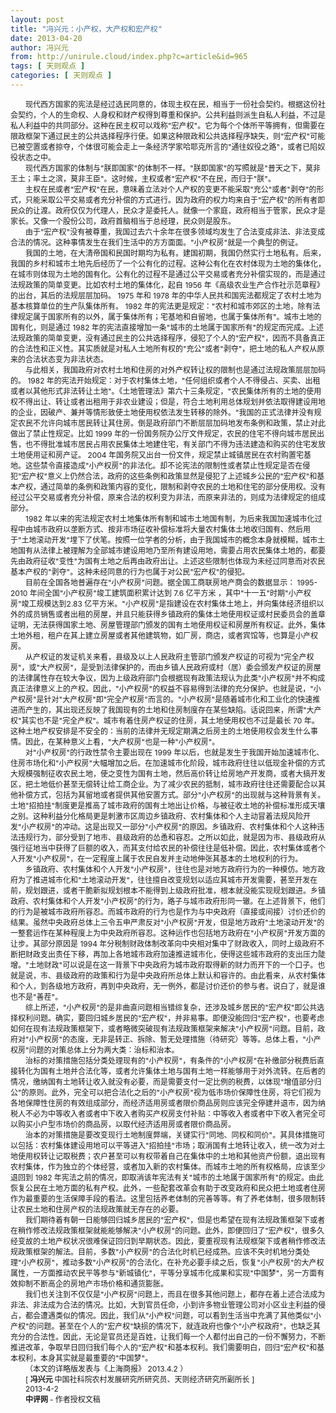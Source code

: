 ```yaml
---
layout: post
title: "冯兴元：小产权，大产权和宏产权"
date: 2013-04-20
author: 冯兴元
from: http://unirule.cloud/index.php?c=article&id=965
tags: [ 天则观点 ]
categories: [ 天则观点 ]
---
```


<div class="article">
 <div class="body-text">
  <p align="left">
  </p>
  <div style="text-indent: 18pt">
   <span style="font-size: 9pt">
    现代西方国家的宪法是经过选民同意的，体现主权在民，相当于一份社会契约。根据这份社会契约，个人的生命权、人身权和财产权得到尊重和保护。公共利益则派生自私人利益，不过是私人利益中的共同部分。这种在民主权可以戏称"宏产权"。它为每个个体所平等拥有，但需要在限政框架下通过民主的公共选择程序行使。如果这种限政和公共选择程序缺失，则"宏产权"可能已被空置或者掠夺，个体很可能会走上一条经济学家哈耶克所言的"通往奴役之路"，或者已陷奴役状态之中。
   </span>
  </div>
  <div style="text-indent: 18pt">
  </div>
  <div style="text-indent: 18pt">
   <span style="font-size: 9pt">
    现代西方国家的体制与"朕即国家"的体制不一样。"朕即国家"的写照就是"普天之下，莫非王土；率土之滨，莫非王臣"。这时候，主权或者"宏产权"不在民，而归于"朕"。
   </span>
  </div>
  <div style="text-indent: 18pt">
  </div>
  <div style="text-indent: 18pt">
   <span style="font-size: 9pt">
    主权在民或者"宏产权"在民，意味着立法对个人产权的变更不能采取"充公"或者"剥夺"的形式，只能采取公平交易或者充分补偿的方式进行。因为政府的权力均来自于"宏产权"的所有者即民众的让渡。政府仅仅为代理人，民众才是委托人。就像一个家庭，政府相当于管家，民众才是家长。又像一个股份公司，政府首脑相当于总经理，民众则是股东。
   </span>
  </div>
  <div style="text-indent: 18pt">
  </div>
  <div style="text-indent: 18pt">
   <span style="font-size: 9pt">
    由于"宏产权"没有被尊重，我国过去六十余年在很多领域均发生了合法变成非法、非法变成合法的情况。这种事情发生在我们生活中的方方面面。"小产权房"就是一个典型的例证。
   </span>
  </div>
  <div style="text-indent: 18pt">
  </div>
  <div style="text-indent: 18pt">
   <span style="font-size: 9pt">
    我国的土地，在大清帝国和民国时期均为私有。建国初期，我国仍然实行土地私有。后来，我国的乡村和城市土地先后经历了一个公有化的过程。这种公有化在农村体现为土地的集体化，在城市则体现为土地的国有化。公有化的过程不是通过公平交易或者充分补偿实现的，而是通过法规政策的简单变更。比如农村土地的集体化，起自
   </span>
   <span style="font-size: 9pt">
    1956
   </span>
   <span style="font-size: 9pt">
    年《高级农业生产合作社示范章程》的出台，其后的法规层层加码。
   </span>
   <span style="font-size: 9pt">
    1975
   </span>
   <span style="font-size: 9pt">
    年和
   </span>
   <span style="font-size: 9pt">
    1978
   </span>
   <span style="font-size: 9pt">
    年的中华人民共和国宪法都规定了农村土地为基本核算单位的生产队集体所有。
   </span>
   <span style="font-size: 9pt">
    1982
   </span>
   <span style="font-size: 9pt">
    年的宪法更是规定："农村和城市郊区的土地，除有法律规定属于国家所有的以外，属于集体所有；宅基地和自留地，也属于集体所有"。城市土地的国有化，则是通过
   </span>
   <span style="font-size: 9pt">
    1982
   </span>
   <span style="font-size: 9pt">
    年的宪法直接增加一条"城市的土地属于国家所有"的规定而完成。上述法规政策的简单变更，没有通过民主的公共选择程序，侵犯了个人的"宏产权"，因而不具备真正的合法性和正义性。其实质就是对私人土地所有权的"充公"或者"剥夺"，把土地的私人产权从原来的合法状态变为非法状态。
   </span>
  </div>
  <div style="text-indent: 18pt">
  </div>
  <div style="text-indent: 18pt">
   <span style="font-size: 9pt">
    与此相关，我国政府对农村土地和住房的对外产权转让权的限制也是通过法规政策层层加码的。
   </span>
   <span style="font-size: 9pt">
    1982
   </span>
   <span style="font-size: 9pt">
    年的宪法开始规定：对于农村集体土地，"任何组织或者个人不得侵占、买卖、出租或者以其他形式非法转让土地"。《土地管理法》第六十三条规定，"农民集体所有的土地的使用权不得出让、转让或者出租用于非农业建设；但是，符合土地利用总体规划并依法取得建设用地的企业，因破产、兼并等情形致使土地使用权依法发生转移的除外。"我国的正式法律并没有规定农民不允许向城市居民转让其住房。倒是政府部门不断层层加码地发布条例和政策，禁止对此做出了禁止性规定。比如
   </span>
   <span style="font-size: 9pt">
    1999
   </span>
   <span style="font-size: 9pt">
    年的一份国务院办公厅文件规定，农民的住宅不得向城市居民出售，也不得批准城市居民占用农民集体土地建住宅，有关部门不得为违法建造和购买的住宅发放土地使用证和房产证。
   </span>
   <span style="font-size: 9pt">
    2004
   </span>
   <span style="font-size: 9pt">
    年国务院又出台一份文件，规定禁止城镇居民在农村购置宅基地。这些禁令直接造成"小产权房"的非法化。却不论宪法的限制性或者禁止性规定是否在侵犯"宏产权"意义上仍然合法，政府的这些条例和政策显然是侵犯了上述城乡公民的"宏产权"和基本产权，通过简单的条例和政策内容的变化，限制和剥夺农民的土地和住宅的部分使用权。没有经过公平交易或者充分补偿，原来合法的权利变为非法，而原来非法的，则成为法律规定的组成部分。
   </span>
  </div>
  <div style="text-indent: 18pt">
  </div>
  <div style="text-indent: 18pt">
   <span style="font-size: 9pt">
    1982
   </span>
   <span style="font-size: 9pt">
    年以来的宪法规定农村土地集体所有制和城市土地国有制，为后来我国加速城市化过程中由城市政府以垄断方式、按非市场征收补偿标准将大量农村集体土地收归国有、然后用于"土地滚动开发"埋下了伏笔。按照一位学者的分析，由于我国城市的概念本身就模糊，城市土地国有从法律上被理解为全部城市建设用地乃至所有建设用地，需要占用农民集体土地的，都要先由政府征收"变性"为国有土地之后再由政府出让。上述这些限制也体现为未经过同意而对农民基本产权的"剥夺"。这种未经同意的行为也属于对公民"宏产权"的侵犯。
   </span>
  </div>
  <div style="text-indent: 18pt">
  </div>
  <div style="text-indent: 18pt">
   <span style="font-size: 9pt">
    目前在全国各地普遍存在"小产权房"问题。据全国工商联房地产商会的数据显示：
   </span>
   <span style="font-size: 9pt">
    1995-2010
   </span>
   <span style="font-size: 9pt">
    年间全国"小产权房"竣工建筑面积累计达到
   </span>
   <span style="font-size: 9pt">
    7.6
    <span>
     亿平方米
    </span>
    ，其中"十一五"时期"小产权房"竣工规模达到2.83
   </span>
   <span style="font-size: 9pt">
    亿平方米。"小产权房"是指建设在农村集体土地上，并向集体经济组织以外的成员销售或者出租的房屋，并且只能获得乡镇政府的集体土地使用权证或村民委员会的盖章证明，无法获得国家土地、房屋管理部门颁发的国有土地使用权证和房屋所有权证。此外，集体土地外租，租户在其上建立房屋或者其他建筑物，如厂房，商店，或者宾馆等，也算是小产权房。
   </span>
  </div>
  <div style="text-indent: 18pt">
  </div>
  <div style="text-indent: 18pt">
   <span style="font-size: 9pt">
    从产权证的发证机关来看，县级及以上人民政府主管部门颁发产权证的可视为"完全产权房"，或"大产权房"，是受到法律保护的，而由乡镇人民政府或村（居）委会颁发产权证的房屋的法律属性存在较大争议，因为上级政府部门会根据现有政策法规认为此类"小产权房"并不构成真正法律意义上的产权。因此，"小产权房"的权益不容易得到法律的充分保护。也就是说，"小产权房"是针对"大产权房"即"完全产权房"而言的。"小产权房"是随着城市化和工业化的快速推进而产生的，其出现还反映了我国现有的土地和住房制度存在某些缺陷。话说回来，所谓"大产权"其实也不是"完全产权"。城市有着住房产权证的住房，其土地使用权也不过是最长
   </span>
   <span style="font-size: 9pt">
    70
   </span>
   <span style="font-size: 9pt">
    年。这种土地产权安排是不安全的：当前的法律并无规定期满之后房主的土地使用权会发生什么事情。因此，在某种意义上看，"大产权房"也是一种"小产权房"。
   </span>
  </div>
  <div style="text-indent: 18pt">
  </div>
  <div style="text-indent: 18pt">
   <span style="font-size: 9pt">
    对"小产权房"的行政性禁令主要出现在
   </span>
   <span style="font-size: 9pt">
    1999
   </span>
   <span style="font-size: 9pt">
    年以后，也就是发生于我国开始加速城市化、住房市场化和"小产权房"大幅增加之后。在加速城市化阶段，城市政府往往以低现金补偿的方式大规模强制征收农民土地，使之变性为国有土地，然后高价转让给房地产开发商，或者大搞开发区，把土地低价甚至无偿转让给工商企业。为了减少农民的抵制，城市政府往往还需要配合以其他补偿方式，包括为其留地或者提供其他安置方式。部分"小产权房"的出现就与这种背景有关。土地"招拍挂"制度更是推高了城市政府的国有土地出让价格，与被征收土地的补偿标准形成天壤之别。这种利益分化格局更是刺激市区周边乡镇政府、农村集体和个人主动冒着法规风险开发"小产权房"的冲动。这是出现又一部分"小产权房"的原因。乡镇政府、农村集体和个人这种违法违规行为，部分受到了地市、县级政府的怂恿和容忍。之所以如此，就是因为市、县级政府从强行征地当中获得了巨额的收入，而其支付给农民的补偿往往是低补偿。因此，农村集体或者个人开发"小产权房"，在一定程度上属于农民自发并主动地伸张其基本的土地权利的行为。
   </span>
  </div>
  <div style="text-indent: 18pt">
  </div>
  <div style="text-indent: 18pt">
   <span style="font-size: 9pt">
    乡镇政府、农村集体和个人开发"小产权房"，往往也是对地方政府行为的一种模仿。地方政府为了推进城市化和"土地滚动开发"，往往擅自改变规划以适应其城市开发需要，甚至开发在前，规划跟进，或者干脆新拟规划根本不能得到上级政府批准，根本就没能实现规划跟进。乡镇政府、农村集体和个人开发"小产权房"的行为，路子与城市政府形同一辙。在上述背景下，他们的行为是被城市政府所容忍。而城市政府的行为也是作为与中央政府（直接或间接）讨价还价的结果。虽然中央政府总体上三令五申严肃反对"小产权房"开发，但是地方政府"土地滚动开发"的一整套运作在某种程度上为中央政府所容忍。这种运作也包括地方政府在"小产权房"开发方面的让步。其部分原因是
   </span>
   <span style="font-size: 9pt">
    1994
   </span>
   <span style="font-size: 9pt">
    年分税制财政体制改革向中央相对集中了财政收入，同时上级政府不断把财政支出责任下移，再加上各地城市政府加速推进城市化，使得这些城市政府的支出压力陡增。"土地财政"可以说是在这一背景下中央政府为城市政府取得新的财力而开下的一个口子。也就是说，市、县级政府的政策和行为是中央政府所总体上默认和容许的。由此看来，从农村集体和个人，到各级地方政府，再到中央政府，无一例外，都是讨价还价的参与者。说白了，就是谁也不是"善茬"。
   </span>
  </div>
  <div style="text-indent: 18pt">
  </div>
  <div style="text-indent: 18pt">
   <span style="font-size: 9pt">
    综上所述，"小产权房"的是非曲直问题相当错综复杂，还涉及城乡居民的"宏产权"即公共选择权利问题。确实，要回归城乡居民的"宏产权"，并非易事。即便没能回归"宏产权"，也要考虑如何在现有法规政策框架下，或者略微突破现有法规政策框架来解决"小产权房"问题。目前，政府对"小产权房"的态度，无非是转正、拆除、暂无处理措施（待研究）等等。总体上看，"小产权房"问题的对策总体上分为两大类：治标和治本。
   </span>
  </div>
  <div style="text-indent: 18pt">
  </div>
  <div style="text-indent: 18pt">
   <span style="font-size: 9pt">
    治标的对策措施包括分类处理现有的"小产权房"，有条件的"小产权房"在补缴部分税费后直接转化为国有土地并合法化等，或者允许集体土地与国有土地一样能够用于对外流转。在后者的情况，缴纳国有土地转让收入就没有必要，而是需要支付一定比例的税费，以体现"增值部分归公"的原则。此外，完全可以把合法化之后的"小产权房"视为低市场价保障性住房，将它们视为各地保障性住房的有效组成部分，而经济适用房或者限价商品房则应该完全停建并退市，因为纳税人不必为中等收入者或者中下收入者购买产权房支付补贴：中等收入者或者中下收入者完全可以购买小户型市场价的商品房，以取代经济适用房或者限价商品房。
   </span>
  </div>
  <div style="text-indent: 18pt">
  </div>
  <div style="text-indent: 18pt">
   <span style="font-size: 9pt">
    治本的对策措施是要改变现行土地制度弊端，关键实行"同地、同权和同价"。其具体措施可以包括：农村集体建设用地可以平等进入"招拍挂"市场；取消国有土地转让收入，统一改为对土地使用权转让记取税费；农户甚至可以有权带着自己在集体中的土地和其他资产份额，退出现有农村集体，作为独立的个体经营，或者加入新的农村集体。而城市土地的所有权格局，应该至少退回到
   </span>
   <span style="font-size: 9pt">
    1982
   </span>
   <span style="font-size: 9pt">
    年宪法之前的情况，即取消该年宪法有关"城市的土地属于国家所有"的规定。由此恢复公民在土地方面的私有产权。此外，一些配套改革会有助于改变政府和民众把土地或者住房作为最重要的生活保障手段的看法。这里包括养老体制的完善等等。有了养老体制，很多限制转让农民土地和住房产权的法规政策就无存在的必要。
   </span>
  </div>
  <div style="text-indent: 18pt">
  </div>
  <div style="text-indent: 18pt">
   <span style="font-size: 9pt">
    我们期待着有朝一日能够回归城乡居民的"宏产权"，但是也希望在现有法规政策框架下或者在稍作修改法规政策框架就能能够解决"小产权房"的问题。此外，即便回归了"宏产权"，很多久经变故的土地产权状况很难保证回归到早期状态。因此，要重视现有法规框架下或者稍作修改法规政策框架的解法。目前，多数"小产权房"的合法化时机已经成熟。应该不失时机地分类处理"小产权房"，推动多数"小产权房"的合法化，在补充必要手续之后，恢复"小产权房"的大产权属性，一方面推动农民平等参与"新城镇化"，平等分享城市化成果和实现"中国梦"，另一方面有效抑制不断高企的房地产市场价格和通货膨胀。
   </span>
  </div>
  <div style="text-indent: 18pt">
  </div>
  <div style="text-indent: 18pt">
   <span style="font-size: 9pt">
    我们也关注到不仅仅是"小产权房"问题上，而且在很多其他问题上，都存在着上述合法成为非法、非法成为合法的情况。比如，大到官员任命，小到许多物业管理公司对小区业主利益的侵占，都会遭遇类似的情况。因此，我们从"小产权"问题，可以看到生活当中充满了其他类似"小产权"的问题。甚至在个人的"宏产权"缺损的情况下，就连政府也像个"小产权政府"，也缺乏其充分的合法性。因此，无论是官员还是百姓，让我们每一个人都付出自己的一份不懈努力，不断推进改革，争取早日回归我们每个人的"宏产权"和基本权利。我们需要明白，回归"宏产权"和基本权利，本身其实就是最重要的"中国梦"。
   </span>
  </div>
  <div style="text-indent: 18pt">
  </div>
  <div style="text-indent: 18pt">
   <span style="font-size: 9pt">
    （本文的详略版发表与《上海商报》
   </span>
   <span style="font-size: 9pt">
    2013.4.2
   </span>
   <span style="font-size: 9pt">
    ）
   </span>
  </div>
  <div style="text-indent: 18pt">
  </div>
  <div style="text-indent: 18pt">
   <span style="font-size: 9pt">
    [
   </span>
   <b>
    <span style="font-size: 9pt">
     冯兴元
    </span>
   </b>
   <span style="font-size: 9pt">
    中国社科院农村发展研究所研究员、天则经济研究所副所长
   </span>
   <span style="font-size: 9pt">
    ]
   </span>
  </div>
  <div style="text-indent: 18pt">
  </div>
  <div style="text-indent: 18pt">
   <span style="font-size: 9pt">
    2013-4-2
   </span>
  </div>
  <div style="text-indent: 18.05pt">
   <b>
    <span style="font-size: 9pt">
     中评网
    </span>
   </b>
   <span style="font-size: 9pt">
    -
   </span>
   <span style="font-size: 9pt">
    作者授权文稿
   </span>
  </div>
  <div style="text-indent: 18pt">
  </div>
  <div style="text-indent: 18pt">
  </div>
 </div>
</div>

